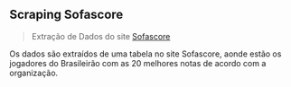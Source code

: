 ## Scraping Sofascore

> Extração de Dados do site [Sofascore](https://www.sofascore.com/pt/)

Os dados são extraídos de uma tabela no site Sofascore, aonde estão os jogadores do Brasileirão com as 20 melhores notas de acordo com a organização.
